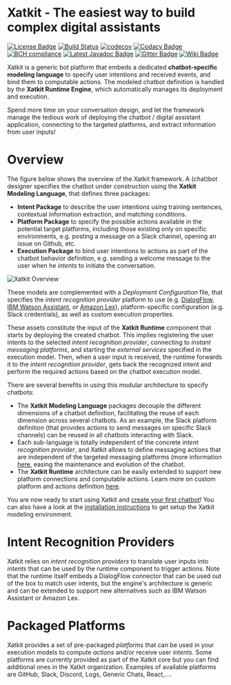 Xatkit - The easiest way to build complex digital assistants
======
[![License Badge](https://img.shields.io/badge/license-EPL%202.0-brightgreen.svg)](https://opensource.org/licenses/EPL-2.0)
[![Build Status](https://travis-ci.com/xatkit-bot-platform/xatkit-runtime.svg?branch=master)](https://travis-ci.com/xatkit-bot-platform/xatkit-runtime)
[![codecov](https://codecov.io/gh/xatkit-bot-platform/xatkit-runtime/branch/master/graph/badge.svg)](https://codecov.io/gh/xatkit-bot-platform/xatkit-runtime)
[![Codacy Badge](https://api.codacy.com/project/badge/Grade/4cdbb07fc78f4b0f9c3a5b5c254a4c2b)](https://www.codacy.com/app/gdaniel/xatkit-runtime?utm_source=github.com&amp;utm_medium=referral&amp;utm_content=xatkit-bot-platform/xatkit-runtime&amp;utm_campaign=Badge_Grade)
[![BCH compliance](https://bettercodehub.com/edge/badge/xatkit-bot-platform/xatkit-runtime?branch=master)](https://bettercodehub.com/)
[![Latest Javadoc Badge](https://img.shields.io/badge/javadoc-latest-brightgreen.svg)](https://xatkit-bot-platform.github.io/xatkit-runtime-docs/releases/snapshot/doc/)
[![Gitter Badge](https://img.shields.io/badge/chat-on%20gitter-404040.svg)](https://gitter.im/jarvis-development/Lobby)
[![Wiki Badge](https://img.shields.io/badge/doc-wiki-blue)](https://github.com/xatkit-bot-platform/xatkit-releases/wiki)

Xatkit is a generic bot platform that embeds a dedicated **chatbot-specific modeling language** to specify user intentions and received events, and bind them to computable actions. The modeled chatbot definition is handled by the **Xatkit Runtime Engine**, which automatically manages its deployment and execution.

Spend more time on your conversation design, and let the framework manage the tedious work of deploying the chatbot / digital assistant application, connecting to the targeted platforms, and extract information from user inputs!

# Overview

The figure below shows the overview of the Xatkit framework. A (chat)bot designer specifies the chatbot under construction using the **Xatkit Modeling Language**, that defines three packages:

- **Intent Package** to describe the user intentions using training sentences, contextual information extraction, and matching conditions.
- **Platform Package** to specify the possible actions available in the potential target platforms, including those existing only on specific environments, e.g. posting a message on a Slack channel, opening an issue on Github, etc.
- **Execution Package** to bind user intentions to actions as part of the chatbot behavior definition, e.g. sending a welcome message to the user when he *intents* to initiate the conversation.

![Xatkit Overview](https://raw.githubusercontent.com/wiki/SOM-Research/jarvis/img/xatkit-overview.png)

These models are complemented with a *Deployment Configuration* file, that specifies the *intent recognition provider* platform to use (e.g. [DialogFlow](https://dialogflow.com/), [IBM Watson Assistant](https://www.ibm.com/watson/ai-assistant/), or [Amazon Lex](https://aws.amazon.com/lex/)), platform-specific configuration (e.g. Slack credentials), as well as custom execution properties.

These assets constitute the input of the **Xatkit Runtime** component that starts by deploying the created chatbot. This implies registering the user intents to the selected *intent recognition provider*, connecting to *instant messaging platforms*, and starting the *external services* specified in the execution model. Then, when a user input is received, the runtime forwards it to the *intent recognition provider*, gets back the recognized intent and perform the required actions based on the chatbot execution model.

There are several benefits in using this modular architecture to specify chatbots:

- The **Xatkit Modeling Language**  packages decouple the different dimensions of a chatbot definition, facilitating the reuse of each dimension across several chatbots. As an example, the Slack platform definition (that provides actions to send messages on specific Slack channels) can be reused in all chatbots interacting with Slack.
- Each sub-language is totally independent of the concrete *intent recognition provider*, and Xatkit allows to define messaging actions that are independent of the targeted messaging platforms (more information [here](Generic_ChatPlatform), easing the maintenance and evolution of the chatbot.
- The **Xatkit Runtime** architecture can be easily extended to support new platform connections and computable actions.  Learn more on custom platform and actions definition [here]().

You are now ready to start using Xatkit and [create your first chatbot](https://github.com/xatkit-bot-platform/xatkit/wiki/Getting-Started)! You can also have a look at the [installation instructions](https://github.com/xatkit-bot-platform/xatkit/wiki/Installation) to get setup the Xatkit modeling environment. 

# Intent Recognition Providers

Xatkit relies on *intent recognition providers* to translate user inputs into *intents* that can be used by the runtime component to trigger actions. Note that the runtime itself embeds a DialogFlow connector that can be used out of the box to match user intents, but the engine's architecture is generic and can be extended to support new alternatives such as IBM Watson Assistant or Amazon Lex.

# Packaged Platforms

Xatkit provides a set of pre-packaged *platforms* that can be used in your execution models to compute *actions* and/or receive user *intents*. Some platforms are currently provided as part of the Xatkit core but you can find additional ones in the Xatkit organization. Examples of available platforms are GitHub, Slack, Discord, Logs, Generic Chats, React,....
